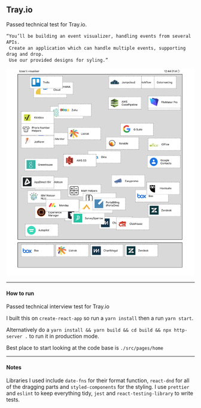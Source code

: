 Tray.io
------

Passed technical test for Tray.io.

    “You’ll be building an event visualizer, handling events from several APIs.
     Create an application which can handle multiple events, supporting drag and drop.
     Use our provided designs for syling.”

<img src="preview.png" alt="preview" width=600/>

---
#### How to run

Passed technical interview test for Tray.io

I built this on `create-react-app` so run a `yarn install` then a run `yarn start`.

Alternatively do a `yarn install && yarn build && cd build && npx http-server .` to run it in production mode.

Best place to start looking at the code base is `./src/pages/home`

---
#### Notes
Libraries I used include `date-fns` for their format function, `react-dnd` for all of the dragging parts and `styled-components` for the styling. I use `prettier` and `eslint` to keep everything tidy, `jest` and `react-testing-library` to write tests.
